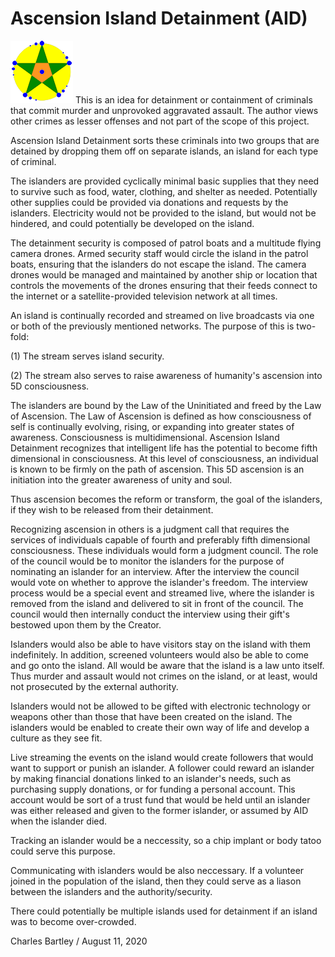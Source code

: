 # Ascension Island Detainment (AID)

![Ascension Island Detainment](AID.png) This is an idea for detainment or containment of criminals that commit murder and unprovoked aggravated assault. The author views other crimes as lesser offenses and not part of the scope of this project.

Ascension Island Detainment sorts these criminals into two groups that are detained by dropping them off on separate islands, an island for each type of criminal.

The islanders are provided cyclically minimal basic supplies that they need to survive such as food, water, clothing, and shelter as needed. Potentially other supplies could be provided via donations and requests by the islanders. Electricity would not be provided to the island, but would not be hindered, and could potentially be developed on the island.

The detainment security is composed of patrol boats and a multitude flying camera drones. Armed security staff would circle the island in the patrol boats, ensuring that the islanders do not escape the island. The camera drones would be managed and maintained by another ship or location that controls the movements of the drones ensuring that their feeds connect to the internet or a satellite-provided television network at all times.

An island is continually recorded and streamed on live broadcasts via one or both of the previously mentioned networks. The purpose of this is two-fold:

(1) The stream serves island security.

(2) The stream also serves to raise awareness of humanity's ascension into 5D consciousness.

The islanders are bound by the Law of the Uninitiated and freed by the Law of Ascension. The Law of Ascension is defined as how consciousness of self is continually evolving, rising, or expanding into greater states of awareness. Consciousness is multidimensional. Ascension Island Detainment recognizes that intelligent life has the potential to become fifth dimensional in consciousness. At this level of consciousness, an individual is known to be firmly on the path of ascension. This 5D ascension is an initiation into the greater awareness of unity and soul.

Thus ascension becomes the reform or transform, the goal of the islanders, if they wish to be released from their detainment.

Recognizing ascension in others is a judgment call that requires the services of individuals capable of fourth and preferably fifth dimensional consciousness. These individuals would form a judgment council. The role of the council would be to monitor the islanders for the purpose of nominating an islander for an interview. After the interview the council would vote on whether to approve the islander's freedom. The interview process would be a special event and streamed live, where the islander is removed from the island and delivered to sit in front of the council. The council would then internally conduct the interview using their gift's bestowed upon them by the Creator.

Islanders would also be able to have visitors stay on the island with them indefinitely. In addition, screened volunteers would also be able to come and go onto the island. All would be aware that the island is a law unto itself. Thus murder and assault would not crimes on the island, or at least, would not prosecuted by the external authority.

Islanders would not be allowed to be gifted with electronic technology or weapons other than those that have been created on the island. The islanders would be enabled to create their own way of life and develop a culture as they see fit.

Live streaming the events on the island would create followers that would want to support or punish an islander. A follower could reward an islander by making financial donations linked to an islander's needs, such as purchasing supply donations, or for funding a personal account. This account would be sort of a trust fund that would be held until an islander was either released and given to the former islander, or assumed by AID when the islander died.

Tracking an islander would be a neccessity, so a chip implant or body tatoo could serve this purpose.

Communicating with islanders would be also neccessary. If a volunteer joined in the population of the island, then they could serve as a liason between the islanders and the authority/security.

There could potentially be multiple islands used for detainment if an island was to become over-crowded.

Charles Bartley / August 11, 2020
